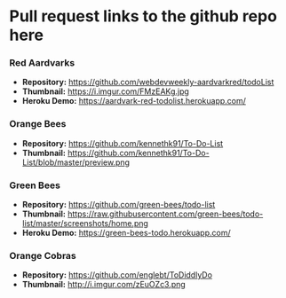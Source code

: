 # Pull request links to the github repo here
### Red Aardvarks
- **Repository:** https://github.com/webdevweekly-aardvarkred/todoList
- **Thumbnail:** https://i.imgur.com/FMzEAKg.jpg
- **Heroku Demo:** https://aardvark-red-todolist.herokuapp.com/

### Orange Bees
- **Repository:** https://github.com/kennethk91/To-Do-List
- **Thumbnail:** https://github.com/kennethk91/To-Do-List/blob/master/preview.png

### Green Bees
- **Repository:** https://github.com/green-bees/todo-list
- **Thumbnail:** https://raw.githubusercontent.com/green-bees/todo-list/master/screenshots/home.png
- **Heroku Demo:** https://green-bees-todo.herokuapp.com/

### Orange Cobras
- **Repository:** https://github.com/englebt/ToDiddlyDo
- **Thumbnail:** http://i.imgur.com/zEuOZc3.png
